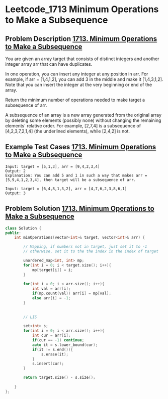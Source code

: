# Leetcode_1713 Minimum Operations to Make a Subsequence




## Problem Description [1713. Minimum Operations to Make a Subsequence](https://leetcode.com/problems/minimum-operations-to-make-a-subsequence/)

<p>
You are given an array target that consists of distinct integers and another integer array arr that can have duplicates.

In one operation, you can insert any integer at any position in arr. For example, if arr = [1,4,1,2], you can add 3 in the middle and make it [1,4,3,1,2]. Note that you can insert the integer at the very beginning or end of the array.

Return the minimum number of operations needed to make target a subsequence of arr.

A subsequence of an array is a new array generated from the original array by deleting some elements (possibly none) without changing the remaining elements' relative order. For example, [2,7,4] is a subsequence of [4,2,3,7,2,1,4] (the underlined elements), while [2,4,2] is not.
</p>


## Example Test Cases [1713. Minimum Operations to Make a Subsequence](https://leetcode.com/problems/minimum-operations-to-make-a-subsequence/)

```
Input: target = [5,1,3], arr = [9,4,2,3,4]
Output: 2
Explanation: You can add 5 and 1 in such a way that makes arr = [5,9,4,1,2,3,4], then target will be a subsequence of arr.
```


```
Input: target = [6,4,8,1,3,2], arr = [4,7,6,2,3,8,6,1]
Output: 3
```

## Problem Solution [1713. Minimum Operations to Make a Subsequence](https://leetcode.com/problems/minimum-operations-to-make-a-subsequence/)

```cpp
class Solution {
public:
    int minOperations(vector<int>& target, vector<int>& arr) {

        // Mapping, if numbers not in target, just set it to -1
        // otherwise, set it to the the index in the index of target

        unordered_map<int, int> mp;
        for(int i = 0; i < target.size(); i++){
            mp[target[i]] = i;
        }
        
        for(int i = 0; i < arr.size(); i++){
            int val = arr[i];
            if(mp.count(val)) arr[i] = mp[val];
            else arr[i] = -1;
        }
        
        
        // LIS

        set<int> s;
        for(int i = 0; i < arr.size(); i++){
            int cur = arr[i];
            if(cur == -1) continue;  
            auto it = s.lower_bound(cur);
            if(it != s.end()){
                s.erase(it);
            }
            s.insert(cur);
        }

        return target.size() - s.size();
        
    }
};
```


